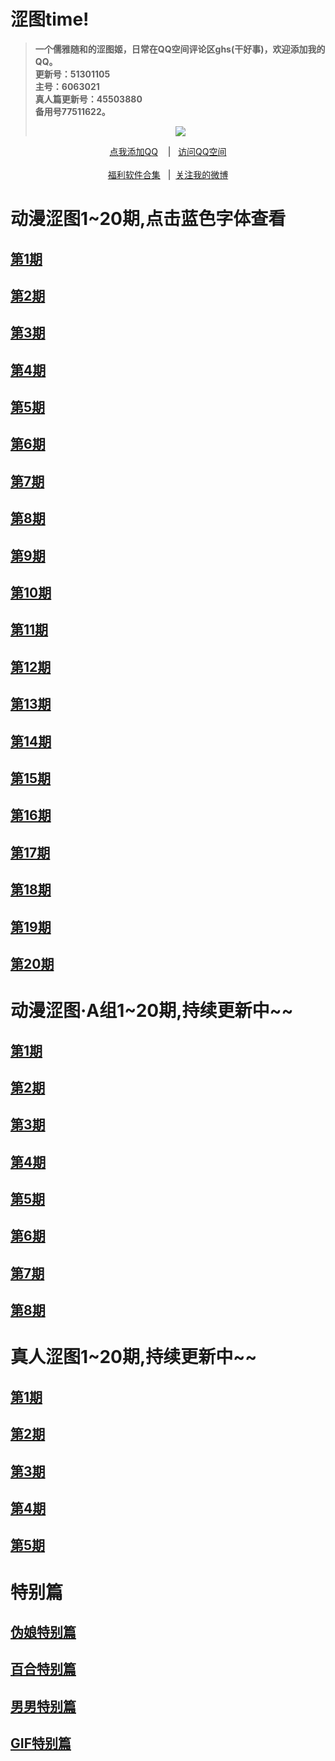 <!DOCTYPE html PUBLIC "-//W3C//DTD XHTML 1.0 Transitional//EN" "http://www.w3.org/TR/xhtml1/DTD/xhtml1-transitional.dtd">
<html xmlns="http://www.w3.org/1999/xhtml">
<head>
<meta http-equiv="Content-Type" content="text/html; charset=utf-8" />

</head>
<h1>涩图time!</h1>


<blockquote>
<p><strong>一个儒雅随和的涩图姬，日常在QQ空间评论区ghs(干好事)，欢迎添加我的QQ。</br>更新号：51301105&nbsp&nbsp</br>主号：6063021&nbsp&nbsp</br>真人篇更新号：45503880&nbsp&nbsp</br>备用号77511622。</strong></p>
<div align="center"<a href="https://sm.ms/image/PaZDhse3pEOTFX7" target="_blank"><img src="https://i.loli.net/2020/06/13/PaZDhse3pEOTFX7.gif" /></a></blockquote></div>
<div align="center"><p><a href="https://qm.qq.com/cgi-bin/qm/qr?k=VHVfncJChRrSp_NGJrlJNgYpoaZ9ukMV
" rel="nofollow">点我添加QQ</a>&nbsp&nbsp&nbsp | &nbsp&nbsp;<a href="https://mp.qzone.qq.com/u/51301105?uin=51301105&is_famous_space=1&brand_flag=0
" rel="nofollow">访问QQ空间</a><br/><br><a href="https://sharechain.qq.com/7dda352a308c9fe40d60cb3649111549
">福利软件合集</a> &nbsp&nbsp|&nbsp&nbsp;<a href="https://weibo.com/u/6101833251">关注我的微博</a></p></div>
<body>
<h1>动漫涩图1~20期,点击蓝色字体查看</h1>
<h2><a href="https://sharechain.qq.com/675076f5fb38467b19c16bbdbbab9ecf">第1期</a></h3>
<h2><a href="https://sharechain.qq.com/c9e8b4ab6a196b4810c13926e071ef8c">第2期</a></h3>
<h2><a href="https://sharechain.qq.com/c3ab1d9050900266f99209009a81d692">第3期</a></h3>
<h2><a href="https://sharechain.qq.com/bfcc78718121e1d4c0f2e52af85624a5">第4期</a></h3>
<h2><a href="https://sharechain.qq.com/42579d956bbbcd80db852bcba3c17534">第5期</a></h3>
<h2><a href="https://sharechain.qq.com/867938335f5223f96625daa2d115a821">第6期</a></h3>
<h2><a href="https://sharechain.qq.com/343b18fe9dac838c147dd787a4e08b99">第7期</a></h3>
<h2><a href="https://sharechain.qq.com/f09a067fdadc44930ba6d21d75776057">第8期</a></h3>
<h2><a href="https://sharechain.qq.com/c6c3b4eaba6062bda10421e90e101291">第9期</a></h3>
<h2><a href="https://sharechain.qq.com/56d26e4833f1e926eef0b39f8a2d7b9b">第10期</a></h3>
<h2><a href="https://sharechain.qq.com/824a36ef595df8bccb5827e99cd93ccb">第11期</a></h3>
<h2><a href="https://sharechain.qq.com/abdbe64fb0263adf2615afc50f642d66">第12期</a></h3>
<h2><a href="https://sharechain.qq.com/21cf768c38732a04eeab76e63606e2b7">第13期</a></h3>
<h2><a href="https://sharechain.qq.com/eeb2e6d1db591dd2c39bd513e239ab4f">第14期</a></h3>
<h2><a href="https://sharechain.qq.com/86af29db3d782a123c2012c97df6f407">第15期</a></h3>
<h2><a href="https://sharechain.qq.com/60c3f858f14b081b83674f564b7c4710">第16期</a></h3>
<h2><a href="https://sharechain.qq.com/cb8e6f87ea1bd2560d828d18847d03ec">第17期</a></h3>
<h2><a href="https://sharechain.qq.com/e8762649c9b045d9ee25cd3e3c0c507f">第18期</a></h3>
<h2><a href="https://sharechain.qq.com/6100ed5687b4566ff4dbd5737a175979">第19期</a></h3>
<h2><a href="https://sharechain.qq.com/4c1269a9845ffc32884ec6e8f2c3f386">第20期</a></h3>
<h1>动漫涩图·A组1~20期,持续更新中~~</h1>
<h2><a href="https://sharechain.qq.com/bf9f1ca1fdec0236228ec314790e9029">第1期</a></h3>
<h2><a href="https://sharechain.qq.com/5361f2f8b714e262dc50df6bea925be9">第2期</a></h3>
<h2><a href="https://sharechain.qq.com/db242a7498872d80d93425ddaa68c2f7">第3期</a></h3>
<h2><a href="https://sharechain.qq.com/09d42f45f04e82933e6f696d8ffba581">第4期</a></h3>
<h2><a href="https://sharechain.qq.com/590afef1579219b542bf57276cc5a53e">第5期</a></h3>
<h2><a href="https://sharechain.qq.com/b58d581a70b68fb121adaf393d0d7c05">第6期</a></h3>
<h2><a href="https://sharechain.qq.com/f2b8060e5170474696b7f5c744173cba">第7期</a></h3>
<h2><a href="https://sharechain.qq.com/7f1c1cb3fa813b4d4fbf7adedd27a5a7">第8期</a></h3>

<h1>真人涩图1~20期,持续更新中~~</h1>
<h2><a href="https://sharechain.qq.com/8912c1e04544e3997e9f0f5fc1388110">第1期</a></h3>
<h2><a href="https://sharechain.qq.com/0d747f6b33450aed12d11441df6686f0">第2期</a></h3>
<h2><a href="https://sharechain.qq.com/38e9d60fbd25163c5d34590ccad575c9">第3期</a></h3>
<h2><a href="https://sharechain.qq.com/eaaf2a4cb8cfc03be43fbb4c1313109a">第4期</a></h3>
<h2><a href="https://sharechain.qq.com/434fa7ef31028358732fc0631ebf5bab">第5期</a></h3>

<h1>特别篇</h1>
<h2><a href="https://sharechain.qq.com/8e59e606a7682c113747b3f0c114ebf0">伪娘特别篇</a></h3>
<h2><a href="https://sharechain.qq.com/ef52b41b88aa434dd3bfde7e4c2e6eda">百合特别篇</a></h3>
<h2><a href="https://sharechain.qq.com/46d07287befeeda1b3e200d9d256a84e">男男特别篇</a></h3>
<h2><a href="https://sharechain.qq.com/9866595d682d78a6e424929e4b132f33">GIF特别篇</a></h3>
</body>
</html>

